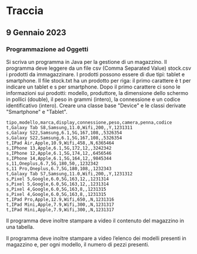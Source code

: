 # Traccia

## 9 Gennaio 2023

### Programmazione ad Oggetti

Si scriva un programma in Java per la gestione di un magazzino. Il programma deve leggere da un file csv (Comma Separated Value) stock.csv i prodotti da immagazzinare. I prodotti possono essere di due tipi: tablet e smartphone. Il file stock.txt ha un prodotto per riga: il primo carattere è t per indicare un tablet e s per smartphone. Dopo il primo carattere ci sono le informazioni sui prodotti: modello, produttore, la dimensione dello schermo in pollici (double), il peso in grammi (intero), la connessione e un codice identificativo (intero).
Creare una classe base "Device" e le classi derivate "Smartphone" e "Tablet".

```csv
tipo,modello,marca,display,connessione,peso,camera,penna,codice
t,Galaxy Tab S8,Samsung,11.0,Wifi,200,,Y,1231311
s,Galaxy S22,Samsung,6.1,5G,167,108,,5326354
s,Galaxy S22,Samsung,6.1,5G,167,108,,5326354
t,IPad Air,Apple,10.9,Wifi,458,,N,6365464
s,IPhone 13,Apple,6.1,5G,172,12,,3242342
s,IPhone 12,Apple,6.1,5G,174,12,,6456546
s,IPhone 14,Apple,6.1,5G,164,12,,9845344
s,11,Oneplus,6.7,5G,180,50,,1232342
s,11 Pro,Oneplus,6.7,5G,180,108,,1232343
t,Galaxy Tab S7,Samsung,11.0,Wifi,200,,Y,1231312
s,Pixel 5,Google,6.0,5G,163,12,,1231314
s,Pixel 5,Google,6.0,5G,163,12,,1231314
s,Pixel 4,Google,6.0,5G,163,8,,1231315
s,Pixel 4,Google,6.0,5G,163,8,,1231315
t,IPad Pro,Apple,12.9,Wifi,650,,N,1231316
t,IPad Mini,Apple,7.9,Wifi,300,,N,1231317
t,IPad Mini,Apple,7.9,Wifi,300,,N,1231317

```

Il programma deve inoltre stampare a video il contenuto del magazzino in una tabella.

Il programma deve inoltre stampare a video l’elenco dei modelli presenti in magazzino e, per ogni modello, il numero di pezzi presenti.
